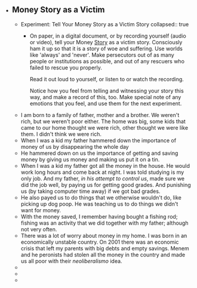 - ## Money Story as a Victim
	- Experiment: Tell Your Money Story as a Victim Story
	  collapsed:: true
		- On paper, in a digital document, or by recording yourself (audio or video), tell your Money [Story](https://storyworld.mystrikingly.com/)
		   as a victim story. Consciously ham it up so that it is a story of woe 
		  and suffering. Use worlds like 'always' and 'never'. Make persecutors 
		  out of as many people or institutions as possible, and out of any 
		  rescuers who failed to rescue you properly.
		  
		  Read it out loud to yourself, or listen to or watch the recording.
		  
		  Notice how you feel from telling and witnessing your story this way, and make a record of this, too. Make special note of any emotions that you feel, and use them for the next experiment.
	- I am born to a family of father, mother and a brother. We weren't rich, but we weren't poor either. The home was big, some kids that came to our home thought we were rich, other thought we were like them. I didn't think we were rich.
	- When I was a kid my father hammered down the importance of money of us by disappearing the whole day
	- He hammered down on us the importance of getting and saving money by giving us money and making us put it on a tin.
	- When I was a kid my father got all the money in the house. He would work long hours and come back at night. I was told studying is my only job. And my father, _in his attempt to control us_,  made sure we did the job well, by paying us for getting good grades. And punishing us (by taking computer time away) if we got bad grades.
	- He also payed us to do things that we otherwise wouldn't do, like picking up dog poop. He was teaching us to do things we didn't want for money.
	- With the money saved, I remember having bought a fishing rod; fishing was an activity that we did together with my father; although not very often.
	- There was a lot of worry about money in my home. I was born in an economically unstable country. On 2001 there was an economic crisis that left my parents with big debts and empty savings. Menem and he peronists had stolen all the money in the country and made us all poor with their _neoliberalismo_ idea.
	-
	-
	-